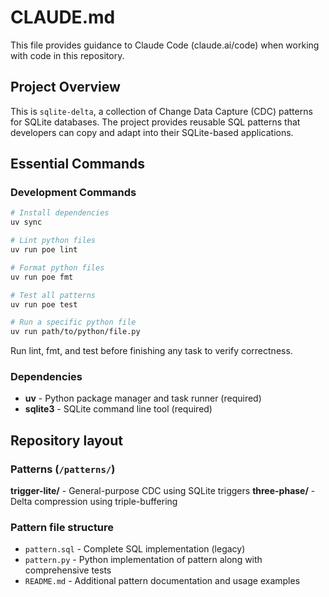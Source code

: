 # CLAUDE.md

This file provides guidance to Claude Code (claude.ai/code) when working with code in this repository.

## Project Overview

This is `sqlite-delta`, a collection of Change Data Capture (CDC) patterns for SQLite databases. The project provides reusable SQL patterns that developers can copy and adapt into their SQLite-based applications.

## Essential Commands

### Development Commands

```bash
# Install dependencies
uv sync

# Lint python files
uv run poe lint

# Format python files
uv run poe fmt

# Test all patterns
uv run poe test

# Run a specific python file
uv run path/to/python/file.py
```

Run lint, fmt, and test before finishing any task to verify correctness.

### Dependencies

- **uv** - Python package manager and task runner (required)
- **sqlite3** - SQLite command line tool (required)

## Repository layout

### Patterns (`/patterns/`)

**trigger-lite/** - General-purpose CDC using SQLite triggers
**three-phase/** - Delta compression using triple-buffering

### Pattern file structure

- `pattern.sql` - Complete SQL implementation (legacy)
- `pattern.py` - Python implementation of pattern along with comprehensive tests
- `README.md` - Additional pattern documentation and usage examples
